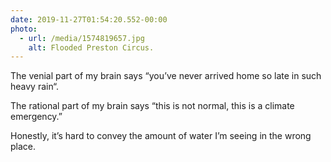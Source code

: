 ```yaml
---
date: 2019-11-27T01:54:20.552-00:00
photo:
  - url: /media/1574819657.jpg
    alt: Flooded Preston Circus.
---
```

The venial part of my brain says “you’ve never arrived home so late in such heavy rain“.

The rational part of my brain says “this is not normal, this is a climate emergency.”

Honestly, it’s hard to convey the amount of water I’m seeing in the wrong place.
